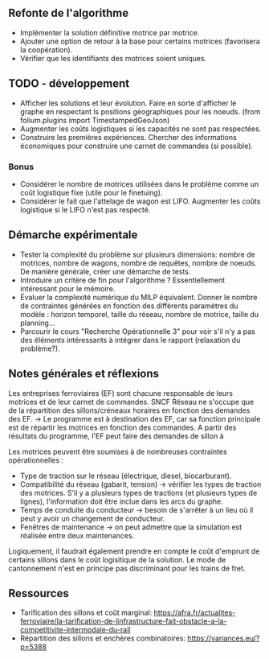 ## Refonte de l'algorithme
- Implémenter la solution définitive motrice par motrice.
- Ajouter une option de retour à la base pour certains motrices (favorisera la coopération).
- Vérifier que les identifiants des motrices soient uniques.


## TODO - développement
- Afficher les solutions et leur évolution. Faire en sorte d'afficher le graphe en respectant ls positions géographiques pour les noeuds. (from folium.plugins import TimestampedGeoJson)
- Augmenter les coûts logistiques si les capacités ne sont pas respectées.
- Construire les premières expériences. Chercher des informations économiques pour construire une carnet de commandes (si possible).

### Bonus
- Considérer le nombre de motrices utilisées dans le problème comme un coût logistique fixe (utile pour le finetuing).
- Considérer le fait que l'attelage de wagon est LIFO. Augmenter les coûts logistique si le LIFO n'est pas respecté.




## Démarche expérimentale
- Tester la complexité du problème sur plusieurs dimensions: nombre de motrices, nombre de wagons, nombre de requêtes, nombre de noeuds. De manière générale, créer une démarche de tests.
- Introduire un critère de fin pour l'algorithme ? Essentiellement intéressant pour le mémoire.
- Évaluer la complexité numérique du MILP équivalent. Donner le nombre de contraintes générées en fonction des différents paramètres du modèle : horizon temporel, taille du réseau, nombre de motrice, taille du planning...
- Parcourir le cours "Recherche Opérationnelle 3" pour voir s'il n'y a pas des éléments intéressants à intégrer dans le rapport (relaxation du problème?).

## Notes générales et réflexions
Les entreprises ferroviaires (EF) sont chacune responsable de leurs motrices et de leur carnet de commandes. SNCF Réseau ne s'occupe que de la répartition des sillons/créneaux horaires en fonction des demandes des EF.
-> Le programme est à destination des EF, car sa fonction principale est de répartir les motrices en fonction des commandes. A partir des résultats du programme, l'EF peut faire des demandes de sillon à 

Les motrices peuvent être soumises à de nombreuses contraintes opérationnelles :
- Type de traction sur le réseau (électrique, diesel, biocarburant).
- Compatibilité du réseau (gabarit, tension) -> vérifier les types de traction des motrices. S'il y a plusieurs types de tractions (et plusieurs types de lignes), l'information doit être inclue dans les arcs du graphe.
- Temps de conduite du conducteur -> besoin de s'arrêter à un lieu où il peut y avoir un changement de conducteur.
- Fenêtres de maintenance -> on peut admettre que la simulation est réalisée entre deux maintenances.

Logiquement, il faudrait également prendre en compte le coût d'emprunt de certains sillons dans le coût logisitique de la solution.
Le mode de cantonnement n'est en principe pas discriminant pour les trains de fret.

## Ressources
- Tarification des sillons et coût marginal: https://afra.fr/actualites-ferroviaire/la-tarification-de-linfrastructure-fait-obstacle-a-la-competitivite-intermodale-du-rail
- Répartition des sillons et enchères combinatoires: https://variances.eu/?p=5388